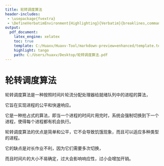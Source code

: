 ```yaml
---
title: 轮转调度算法
header-includes:
 - \usepackage{fvextra}
 - \DefineVerbatimEnvironment{Highlighting}{Verbatim}{breaklines,commandchars=\\\{\}}
output:
  pdf_document:
    latex_engine: xelatex
    toc: true
    template: C:/Huaxv/Huaxv-Tool/markdown-preview=enhanced/template.tex
    highlight: tango
    path: C:/Users/huaxv/Desktop/轮转调度算法.pdf
---
```


# 轮转调度算法

轮转调度算法是一种按照时间片轮流分配处理器给就绪队列中的进程的算法，

它旨在实现进程的公平和快速响应。

它是一种抢占式的算法，即当一个进程的时间片用完时，系统会强制切换到下一个进程，使得每个进程都有机会执行。

轮转调度算法的优点是简单和公平，它不会导致饥饿现象，而且可以适应多种类型的进程。

它的缺点是对长作业不利，因为它们需要多次切换，

而且时间片的大小不易确定，过大会影响响应性，过小会增加开销。
